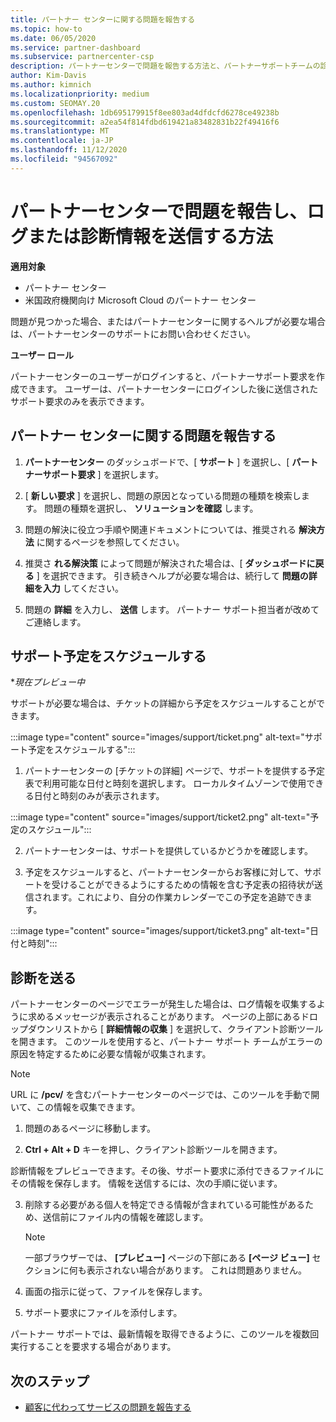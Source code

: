 ```yaml
---
title: パートナー センターに関する問題を報告する
ms.topic: how-to
ms.date: 06/05/2020
ms.service: partner-dashboard
ms.subservice: partnercenter-csp
description: パートナーセンターで問題を報告する方法と、パートナーサポートチームの診断情報を収集する方法について説明します。
author: Kim-Davis
ms.author: kimnich
ms.localizationpriority: medium
ms.custom: SEOMAY.20
ms.openlocfilehash: 1db695179915f8ee803ad4dfdcfd6278ce49238b
ms.sourcegitcommit: a2ea54f814fdbd619421a83482831b22f49416f6
ms.translationtype: MT
ms.contentlocale: ja-JP
ms.lasthandoff: 11/12/2020
ms.locfileid: "94567092"
---
```

# <a name="how-to-report-problems-with-partner-center-and-submit-any-log-or-diagnostics-information"></a>パートナーセンターで問題を報告し、ログまたは診断情報を送信する方法

**適用対象**

- パートナー センター
- 米国政府機関向け Microsoft Cloud のパートナー センター

問題が見つかった場合、またはパートナーセンターに関するヘルプが必要な場合は、パートナーセンターのサポートにお問い合わせください。

**ユーザー ロール**

パートナーセンターのユーザーがログインすると、パートナーサポート要求を作成できます。 ユーザーは、パートナーセンターにログインした後に送信されたサポート要求のみを表示できます。

## <a name="report-a-problem-with-the-partner-center"></a>パートナー センターに関する問題を報告する

1. **パートナーセンター** のダッシュボードで、[ **サポート** ] を選択し、[ **パートナーサポート要求** ] を選択します。

2. [ **新しい要求** ] を選択し、問題の原因となっている問題の種類を検索します。 問題の種類を選択し、 **ソリューションを確認** します。

3. 問題の解決に役立つ手順や関連ドキュメントについては、推奨される **解決方法** に関するページを参照してください。

4. 推奨さ **れる解決策** によって問題が解決された場合は、[ **ダッシュボードに戻る** ] を選択できます。 引き続きヘルプが必要な場合は、続行して **問題の詳細を入力** してください。

5. 問題の **詳細** を入力し、 **送信** します。 パートナー サポート担当者が改めてご連絡します。

## <a name="schedule-a-support-appointment"></a>サポート予定をスケジュールする 

**現在プレビュー中*

サポートが必要な場合は、チケットの詳細から予定をスケジュールすることができます。

:::image type="content" source="images/support/ticket.png" alt-text="サポート予定をスケジュールする":::

1.  パートナーセンターの [チケットの詳細] ページで、サポートを提供する予定表で利用可能な日付と時刻を選択します。 ローカルタイムゾーンで使用できる日付と時刻のみが表示されます。

:::image type="content" source="images/support/ticket2.png" alt-text="予定のスケジュール":::

2. パートナーセンターは、サポートを提供しているかどうかを確認します。

1. 予定をスケジュールすると、パートナーセンターからお客様に対して、サポートを受けることができるようにするための情報を含む予定表の招待状が送信されます。これにより、自分の作業カレンダーでこの予定を追跡できます。

:::image type="content" source="images/support/ticket3.png" alt-text="日付と時刻":::

## <a name="send-diagnostics"></a>診断を送る

パートナーセンターのページでエラーが発生した場合は、ログ情報を収集するように求めるメッセージが表示されることがあります。 ページの上部にあるドロップダウンリストから [ **詳細情報の収集** ] を選択して、クライアント診断ツールを開きます。 このツールを使用すると、パートナー サポート チームがエラーの原因を特定するために必要な情報が収集されます。 

>[!NOTE]
>URL に **/pcv/** を含むパートナーセンターのページでは、このツールを手動で開いて、この情報を収集できます。

1. 問題のあるページに移動します。

2. **Ctrl + Alt + D** キーを押し、クライアント診断ツールを開きます。

診断情報をプレビューできます。その後、サポート要求に添付できるファイルにその情報を保存します。 情報を送信するには、次の手順に従います。

3. 削除する必要がある個人を特定できる情報が含まれている可能性があるため、送信前にファイル内の情報を確認します。

    >[!NOTE]
    >一部ブラウザーでは、 **[プレビュー]** ページの下部にある **[ページ ビュー]** セクションに何も表示されない場合があります。 これは問題ありません。

4. 画面の指示に従って、ファイルを保存します。

5. サポート要求にファイルを添付します。

パートナー サポートでは、最新情報を取得できるように、このツールを複数回実行することを要求する場合があります。

## <a name="next-steps"></a>次のステップ

- [顧客に代わってサービスの問題を報告する](report-problems-on-behalf-of-a-customer.md)